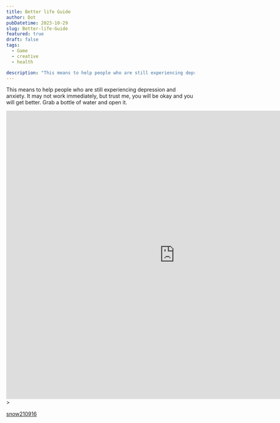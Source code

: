 ```yaml
---
title: Better life Guide
author: Dot
pubDatetime: 2023-10-29
slug: Better-life-Guide
featured: true
draft: false
tags:
  - Game
  - creative
  - health

description: "This means to help people who are still experiencing depression and anxiety. It may not work immediately, but trust me, you will be okay and you will get better. Grab a bottle of water and open it. "
---
```


This means to help people who are still experiencing depression and anxiety. It may not work immediately, but trust me, you will be okay and you will get better. Grab a bottle of water and open it.

<iframe frameborder="0" src="https://itch.io/embed-upload/8985547?color=333333" allowfullscreen="" width="900" height="770"><a href="https://jumpbit.itch.io/better-life-guide-foru">Play Better life Guide on itch.io</a></iframe>>

[snow210916](https://dotoline.neocities.org/%E6%9D%A5%E5%8A%A0%E4%B8%80.html)
